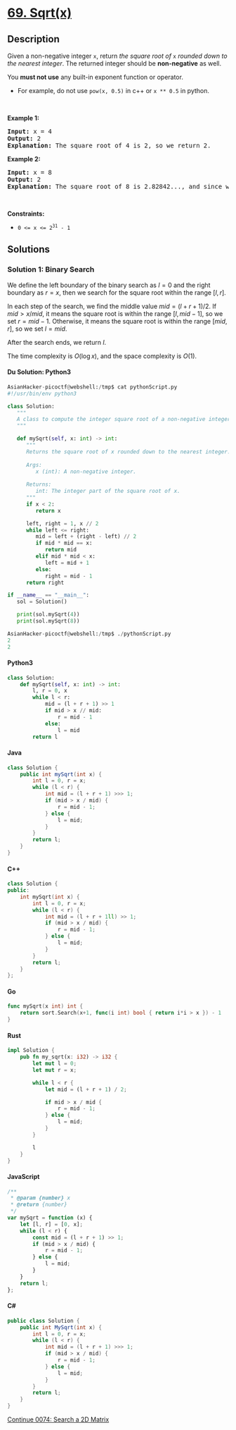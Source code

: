 # [69. Sqrt(x)](https://leetcode.com/problems/sqrtx)

## Description

<p>Given a non-negative integer <code>x</code>, return <em>the square root of </em><code>x</code><em> rounded down to the nearest integer</em>. The returned integer should be <strong>non-negative</strong> as well.</p>

<p>You <strong>must not use</strong> any built-in exponent function or operator.</p>

<ul>
	<li>For example, do not use <code>pow(x, 0.5)</code> in c++ or <code>x ** 0.5</code> in python.</li>
</ul>

<p>&nbsp;</p>
<p><strong class="example">Example 1:</strong></p>

<pre>
<strong>Input:</strong> x = 4
<strong>Output:</strong> 2
<strong>Explanation:</strong> The square root of 4 is 2, so we return 2.
</pre>

<p><strong class="example">Example 2:</strong></p>

<pre>
<strong>Input:</strong> x = 8
<strong>Output:</strong> 2
<strong>Explanation:</strong> The square root of 8 is 2.82842..., and since we round it down to the nearest integer, 2 is returned.
</pre>

<p>&nbsp;</p>
<p><strong>Constraints:</strong></p>

<ul>
	<li><code>0 &lt;= x &lt;= 2<sup>31</sup> - 1</code></li>
</ul>

## Solutions

### Solution 1: Binary Search

We define the left boundary of the binary search as $l = 0$ and the right boundary as $r = x$, then we search for the square root within the range $[l, r]$.

In each step of the search, we find the middle value $mid = (l + r + 1) / 2$. If $mid > x / mid$, it means the square root is within the range $[l, mid - 1]$, so we set $r = mid - 1$. Otherwise, it means the square root is within the range $[mid, r]$, so we set $l = mid$.

After the search ends, we return $l$.

The time complexity is $O(\log x)$, and the space complexity is $O(1)$.

#### Du Solution: Python3
```python
AsianHacker-picoctf@webshell:/tmp$ cat pythonScript.py 
#!/usr/bin/env python3

class Solution:
   """
   A class to compute the integer square root of a non-negative integer.
   """

   def mySqrt(self, x: int) -> int:
      """
      Returns the square root of x rounded down to the nearest integer.
      
      Args:
         x (int): A non-negative integer.
      
      Returns:
         int: The integer part of the square root of x.
      """
      if x < 2:
         return x

      left, right = 1, x // 2
      while left <= right:
         mid = left + (right - left) // 2
         if mid * mid == x:
            return mid
         elif mid * mid < x:
            left = mid + 1
         else:
            right = mid - 1
      return right

if __name__ == "__main__":
   sol = Solution()

   print(sol.mySqrt(4))
   print(sol.mySqrt(8))

AsianHacker-picoctf@webshell:/tmp$ ./pythonScript.py 
2
2
```

#### Python3

```python
class Solution:
    def mySqrt(self, x: int) -> int:
        l, r = 0, x
        while l < r:
            mid = (l + r + 1) >> 1
            if mid > x // mid:
                r = mid - 1
            else:
                l = mid
        return l
```

#### Java

```java
class Solution {
    public int mySqrt(int x) {
        int l = 0, r = x;
        while (l < r) {
            int mid = (l + r + 1) >>> 1;
            if (mid > x / mid) {
                r = mid - 1;
            } else {
                l = mid;
            }
        }
        return l;
    }
}
```

#### C++

```cpp
class Solution {
public:
    int mySqrt(int x) {
        int l = 0, r = x;
        while (l < r) {
            int mid = (l + r + 1ll) >> 1;
            if (mid > x / mid) {
                r = mid - 1;
            } else {
                l = mid;
            }
        }
        return l;
    }
};
```

#### Go

```go
func mySqrt(x int) int {
	return sort.Search(x+1, func(i int) bool { return i*i > x }) - 1
}
```

#### Rust

```rust
impl Solution {
    pub fn my_sqrt(x: i32) -> i32 {
        let mut l = 0;
        let mut r = x;

        while l < r {
            let mid = (l + r + 1) / 2;

            if mid > x / mid {
                r = mid - 1;
            } else {
                l = mid;
            }
        }

        l
    }
}
```

#### JavaScript

```js
/**
 * @param {number} x
 * @return {number}
 */
var mySqrt = function (x) {
    let [l, r] = [0, x];
    while (l < r) {
        const mid = (l + r + 1) >> 1;
        if (mid > x / mid) {
            r = mid - 1;
        } else {
            l = mid;
        }
    }
    return l;
};
```

#### C#

```cs
public class Solution {
    public int MySqrt(int x) {
        int l = 0, r = x;
        while (l < r) {
            int mid = (l + r + 1) >>> 1;
            if (mid > x / mid) {
                r = mid - 1;
            } else {
                l = mid;
            }
        }
        return l;
    }
}
```

[Continue 0074: Search a 2D Matrix ](../../0000-0099/0074.Search%20a%202D%20Matrix/README.md)